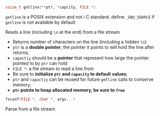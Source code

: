 ```c
ssize_t getline(**ptr, *capcity, FILE *)
```

`getline` is a POSIX extension and not i C standard. define
`_GNU_SOURCE` if `getline` is not available by default

Reads a line (including `\n` at the end) from a file stream

- Returns number of characters on the line (including a hidden `\n`)
- `ptr` is a **double pointer**; the pointer it points to will hold the
  line after returns;
- `capactiy` should be a **pointer** that represent how large
  the pointer pointed to by `ptr` can hold
- `FILE *`: a file stream to read a line from
- Be sure to **initialize `ptr` and `capacity` to default values**;
- `ptr` and `capactiy` can be reused for future `getline` calls
  to conserve memory;
- **`ptr` points to heap allocated memory, be sure to `free`**

```c
fscanf(FILE *, char *, args...)
```

Parse from a file stream
